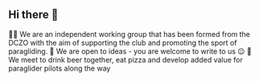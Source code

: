 ## Hi there 👋

🙋‍♀️ We are an independent working group that has been formed from the DCZO with the aim of supporting the club and promoting the sport of paragliding.
🌈 We are open to ideas - you are welcome to write to us 😉
🍻 We meet to drink beer together, eat pizza and develop added value for paraglider pilots along the way
